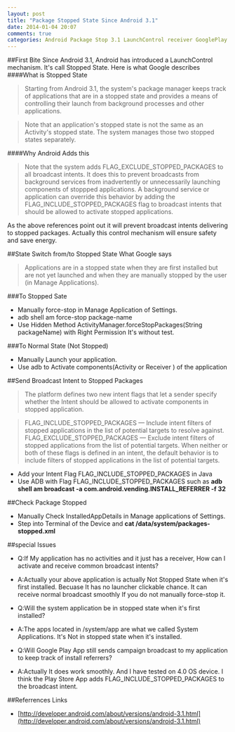 ```yaml
---
layout: post
title: "Package Stopped State Since Android 3.1"
date: 2014-01-04 20:07
comments: true
categories: Android Package Stop 3.1 LaunchControl receiver GooglePlay
---
```

##First Bite
Since Android 3.1, Android has introduced a LaunchControl mechanism. It's call Stopped State. 
Here is what Google describes 
####What is Stopped State

>Starting from Android 3.1, the system's package manager keeps track of applications that are in a stopped state and provides a means of controlling their launch from background processes and other applications.

>Note that an application's stopped state is not the same as an Activity's stopped state. The system manages those two stopped states separately.

####Why Android Adds this
>Note that the system adds FLAG_EXCLUDE_STOPPED_PACKAGES to all broadcast intents. It does this to prevent broadcasts from background services from inadvertently or unnecessarily launching components of stoppped applications. A background service or application can override this behavior by adding the FLAG_INCLUDE_STOPPED_PACKAGES flag to broadcast intents that should be allowed to activate stopped applications.

As the above references point out it will prevent broadcast intents delivering to stopped packages. Actually this control mechanism will ensure safety and save energy. 

##State Switch from/to Stopped State 
What Google says
>Applications are in a stopped state when they are first installed but are not yet launched and when they are manually stopped by the user (in Manage Applications).

###To Stopped Sate
*  Manually force-stop in Manage Application of Settings.
*  adb shell am force-stop package-name
*  Use Hidden Method ActivityManager.forceStopPackages(String packageName) with Right Permission <uses-permission android:name="android.permission.FORCE_STOP_PACKAGES"/> It's without test.

###To Normal State (Not Stopped)
*  Manually Launch your application.
*  Use adb to Activate components(Activity or Receiver ) of the application 

##Send Broadcast Intent to Stopped Packages
>The platform defines two new intent flags that let a sender specify whether the Intent should be allowed to activate components in stopped application.

>FLAG_INCLUDE_STOPPED_PACKAGES — Include intent filters of stopped applications in the list of potential targets to resolve against.
FLAG_EXCLUDE_STOPPED_PACKAGES — Exclude intent filters of stopped applications from the list of potential targets.
When neither or both of these flags is defined in an intent, the default behavior is to include filters of stopped applications in the list of potential targets.

*  Add your Intent Flag FLAG_INCLUDE_STOPPED_PACKAGES in Java
*  Use ADB with Flag FLAG_INCLUDE_STOPPED_PACKAGES such as **adb shell am broadcast -a com.android.vending.INSTALL_REFERRER -f 32**

##Check Package Stopped
*  Manually Check InstalledAppDetails in Manage applications of Settings.
*  Step into Terminal of the Device and **cat /data/system/packages-stopped.xml**

##special Issues
*  Q:If My application has no activities and it just has a receiver, How can I activate and receive common broadcast intents?
*  A:Actually your above application is actually Not Stopped State when it's first installed. Becuase It has no launcher clickable chance. It can receive normal broadcast smoothly If you do not manually force-stop it.

*  Q:Will the system application be in stopped state when it's first installed?
*  A:The apps located in /system/app are what we called System Applications. It's Not in stopped state when it's installed.

*  Q:Will Google Play App still sends campaign broadcast to my application to keep track of install referrers?
*  A:Actually It does work smoothly. And I have tested on 4.0 OS device. I think the Play Store App adds FLAG_INCLUDE_STOPPED_PACKAGES to the broadcast intent.

##Referrences Links
*  [http://developer.android.com/about/versions/android-3.1.html](http://developer.android.com/about/versions/android-3.1.html)

